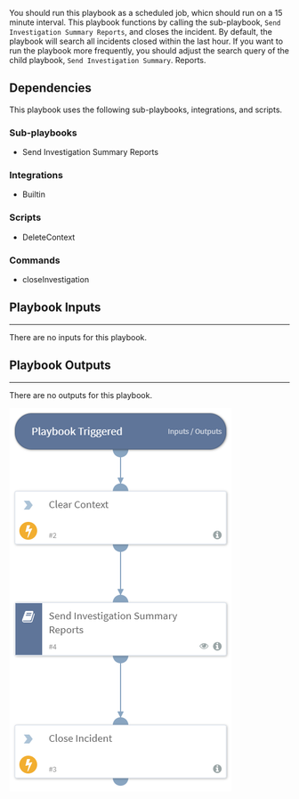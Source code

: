 You should run this playbook as a scheduled job, whicn should run on a 15 minute interval. This playbook functions by calling the sub-playbook, `Send Investigation Summary Reports`, and closes the incident. By default, the playbook will search all incidents closed within the last hour. If you want to run the playbook more frequently, you should adjust the search query of the child playbook, `Send Investigation Summary`. Reports.

## Dependencies
This playbook uses the following sub-playbooks, integrations, and scripts.

### Sub-playbooks
* Send Investigation Summary Reports

### Integrations
* Builtin

### Scripts
* DeleteContext

### Commands
* closeInvestigation

## Playbook Inputs
---
There are no inputs for this playbook.

## Playbook Outputs
---
There are no outputs for this playbook.

![Send_Investigation_Summary_Reports_Job](https://github.com/ElazarK/content-docs/blob/master/images/playbooks/Send_Investigation_Summary_Reports_Job.png)
